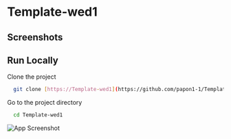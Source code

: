 # Template-wed1

## Screenshots

## Run Locally
Clone the project

```bash
  git clone [https://Template-wed1](https://github.com/papon1-1/Template-wed1.git)
```
Go to the project directory

```bash
  cd Template-wed1
```

![App Screenshot](https://i.pinimg.com/736x/43/c5/1a/43c51ae32c6f21ee1447e47211648309.jpg)

